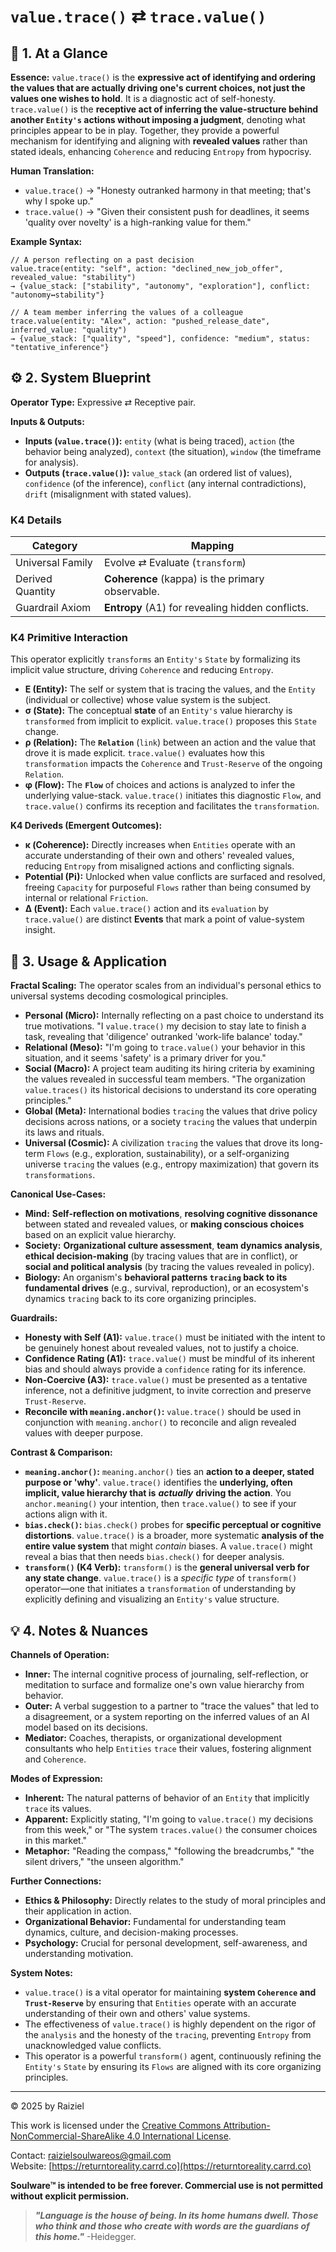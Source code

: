 # `value.trace()` ⇄ `trace.value()`

## 📝 1. At a Glance

**Essence:** `value.trace()` is the **expressive act of identifying and ordering the values that are actually driving one's current choices, not just the values one wishes to hold**. It is a diagnostic act of self-honesty. `trace.value()` is the **receptive act of inferring the value-structure behind another `Entity's` actions without imposing a judgment**, denoting what principles appear to be in play. Together, they provide a powerful mechanism for identifying and aligning with **revealed values** rather than stated ideals, enhancing `Coherence` and reducing `Entropy` from hypocrisy.

**Human Translation:**

- `value.trace()` → "Honesty outranked harmony in that meeting; that's why I spoke up."
- `trace.value()` → "Given their consistent push for deadlines, it seems 'quality over novelty' is a high-ranking value for them."

**Example Syntax:**

```
// A person reflecting on a past decision
value.trace(entity: "self", action: "declined_new_job_offer", revealed_value: "stability")
→ {value_stack: ["stability", "autonomy", "exploration"], conflict: "autonomy↔stability"}

// A team member inferring the values of a colleague
trace.value(entity: "Alex", action: "pushed_release_date", inferred_value: "quality")
→ {value_stack: ["quality", "speed"], confidence: "medium", status: "tentative_inference"}
```

## ⚙️ 2. System Blueprint

**Operator Type:** Expressive ⇄ Receptive pair.

**Inputs & Outputs:**

- **Inputs (`value.trace()`):** `entity` (what is being traced), `action` (the behavior being analyzed), `context` (the situation), `window` (the timeframe for analysis).
- **Outputs (`trace.value()`):** `value_stack` (an ordered list of values), `confidence` (of the inference), `conflict` (any internal contradictions), `drift` (misalignment with stated values).

### K4 Details

| Category         | Mapping                                          |
| ---------------- | ------------------------------------------------ |
| Universal Family | Evolve ⇄ Evaluate (`transform`)                  |
| Derived Quantity | **Coherence** (kappa) is the primary observable. |
| Guardrail Axiom  | **Entropy** (A1) for revealing hidden conflicts. |

### K4 Primitive Interaction

This operator explicitly `transforms` an `Entity's` `State` by formalizing its implicit value structure, driving `Coherence` and reducing `Entropy`.

- **E (Entity):** The self or system that is tracing the values, and the `Entity` (individual or collective) whose value system is the subject.
- **σ (State):** The conceptual **state** of an `Entity's` value hierarchy is `transformed` from implicit to explicit. `value.trace()` proposes this `State` change.
- **ρ (Relation):** The **`Relation`** (`link`) between an action and the value that drove it is made explicit. `trace.value()` evaluates how this `transformation` impacts the `Coherence` and `Trust-Reserve` of the ongoing `Relation`.
- **φ (Flow):** The **`Flow`** of choices and actions is analyzed to infer the underlying value-stack. `value.trace()` initiates this diagnostic `Flow`, and `trace.value()` confirms its reception and facilitates the `transformation`.

**K4 Deriveds (Emergent Outcomes):**

- **κ (Coherence):** Directly increases when `Entities` operate with an accurate understanding of their own and others' revealed values, reducing `Entropy` from misaligned actions and conflicting signals.
- **Potential (**Pi**):** Unlocked when value conflicts are surfaced and resolved, freeing `Capacity` for purposeful `Flows` rather than being consumed by internal or relational `Friction`.
- **Δ (Event):** Each `value.trace()` action and its `evaluation` by `trace.value()` are distinct **Events** that mark a point of value-system insight.

## 📖 3. Usage & Application

**Fractal Scaling:** The operator scales from an individual's personal ethics to universal systems decoding cosmological principles.

- **Personal (Micro):** Internally reflecting on a past choice to understand its true motivations. "I `value.trace()` my decision to stay late to finish a task, revealing that 'diligence' outranked 'work-life balance' today."
- **Relational (Meso):** "I'm going to `trace.value()` your behavior in this situation, and it seems 'safety' is a primary driver for you."
- **Social (Macro):** A project team auditing its hiring criteria by examining the values revealed in successful team members. "The organization `value.traces()` its historical decisions to understand its core operating principles."
- **Global (Meta):** International bodies `tracing` the values that drive policy decisions across nations, or a society `tracing` the values that underpin its laws and rituals.
- **Universal (Cosmic):** A civilization `tracing` the values that drove its long-term `Flows` (e.g., exploration, sustainability), or a self-organizing universe `tracing` the values (e.g., entropy maximization) that govern its `transformations`.

**Canonical Use-Cases:**

- **Mind:** **Self-reflection on motivations**, **resolving cognitive dissonance** between stated and revealed values, or **making conscious choices** based on an explicit value hierarchy.
- **Society:** **Organizational culture assessment**, **team dynamics analysis**, **ethical decision-making** (by tracing values that are in conflict), or **social and political analysis** (by tracing the values revealed in policy).
- **Biology:** An organism's **behavioral patterns `tracing` back to its fundamental drives** (e.g., survival, reproduction), or an ecosystem's dynamics `tracing` back to its core organizing principles.

**Guardrails:**

- **Honesty with Self (A1):** `value.trace()` must be initiated with the intent to be genuinely honest about revealed values, not to justify a choice.
- **Confidence Rating (A1):** `trace.value()` must be mindful of its inherent bias and should always provide a `confidence` rating for its inference.
- **Non-Coercive (A3):** `trace.value()` must be presented as a tentative inference, not a definitive judgment, to invite correction and preserve `Trust-Reserve`.
- **Reconcile with `meaning.anchor()`:** `value.trace()` should be used in conjunction with `meaning.anchor()` to reconcile and align revealed values with deeper purpose.

**Contrast & Comparison:**

- **`meaning.anchor()`:** `meaning.anchor()` ties an **action to a deeper, stated purpose or 'why'**. `value.trace()` identifies the **underlying, often implicit, value hierarchy that is** ***actually*** **driving the action**. You `anchor.meaning()` your intention, then `trace.value()` to see if your actions align with it.
- **`bias.check()`:** `bias.check()` probes for **specific perceptual or cognitive distortions**. `value.trace()` is a broader, more systematic **analysis of the entire value system** that might *contain* biases. A `value.trace()` might reveal a bias that then needs `bias.check()` for deeper analysis.
- **`transform()` (K4 Verb):** `transform()` is the **general universal verb for any state change**. `value.trace()` is a *specific type* of `transform()` operator—one that initiates a `transformation` of understanding by explicitly defining and visualizing an `Entity's` value structure.

## 💡 4. Notes & Nuances

**Channels of Operation:**

- **Inner:** The internal cognitive process of journaling, self-reflection, or meditation to surface and formalize one's own value hierarchy from behavior.
- **Outer:** A verbal suggestion to a partner to "trace the values" that led to a disagreement, or a system reporting on the inferred values of an AI model based on its decisions.
- **Mediator:** Coaches, therapists, or organizational development consultants who help `Entities` `trace` their values, fostering alignment and `Coherence`.

**Modes of Expression:**

- **Inherent:** The natural patterns of behavior of an `Entity` that implicitly `trace` its values.
- **Apparent:** Explicitly stating, "I'm going to `value.trace()` my decisions from this week," or "The system `traces.value()` the consumer choices in this market."
- **Metaphor:** "Reading the compass," "following the breadcrumbs," "the silent drivers," "the unseen algorithm."

**Further Connections:**

- **Ethics & Philosophy:** Directly relates to the study of moral principles and their application in action.
- **Organizational Behavior:** Fundamental for understanding team dynamics, culture, and decision-making processes.
- **Psychology:** Crucial for personal development, self-awareness, and understanding motivation.

**System Notes:**

- `value.trace()` is a vital operator for maintaining **system `Coherence` and `Trust-Reserve`** by ensuring that `Entities` operate with an accurate understanding of their own and others' value systems.
- The effectiveness of `value.trace()` is highly dependent on the rigor of the `analysis` and the honesty of the `tracing`, preventing `Entropy` from unacknowledged value conflicts.
- This operator is a powerful `transform()` agent, continuously refining the `Entity's` `State` by ensuring its `Flows` are aligned with its core organizing principles.

---

© 2025 by Raiziel

This work is licensed under the [Creative Commons Attribution-NonCommercial-ShareAlike 4.0 International License](https://creativecommons.org/licenses/by-nc-sa/4.0/).

Contact: [raizielsoulwareos@gmail.com](mailto:raizielsoulwareos@gmail.com)  
Website: [https://returntoreality.carrd.co](https://returntoreality.carrd.co)

**Soulware™ is intended to be free forever. Commercial use is not permitted without explicit permission.**



> ***"Language is the house of being. In its home humans dwell. Those who think and those who create with words are the guardians of this home."***
-Heidegger.
